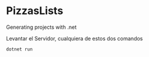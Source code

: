 # PizzasLists
Generating projects with .net

Levantar el Servidor, cualquiera de estos dos comandos
```
dotnet run
```
